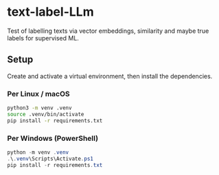 # text-label-LLm

Test of labelling texts via vector embeddings, similarity and maybe true labels for supervised ML.

## Setup  
Create and activate a virtual environment, then install the dependencies.

### Per Linux / macOS
```bash
python3 -m venv .venv
source .venv/bin/activate
pip install -r requirements.txt
```

### Per Windows (PowerShell)
```powershell
python -m venv .venv
.\.venv\Scripts\Activate.ps1
pip install -r requirements.txt
```
